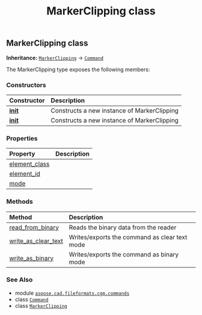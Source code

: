 ﻿---
title: MarkerClipping class
second_title: Aspose.CAD for Python via .NET API References
description: 
type: docs
weight: 1150
url: /python-net/aspose.cad.fileformats.cgm.commands/markerclipping/
is_root: false
---

## MarkerClipping class



**Inheritance:** [`MarkerClipping`](/cad/python-net/aspose.cad.fileformats.cgm.commands/markerclipping) → 
[`Command`](/cad/python-net/aspose.cad.fileformats.cgm.commands/command)



The MarkerClipping type exposes the following members:

### Constructors
| Constructor | Description |
| :- | :- |
| [__init__](/cad/python-net/aspose.cad.fileformats.cgm.commands/markerclipping/__init__/#aspose.cad.fileformats.cgm.CgmFile) | Constructs a new instance of MarkerClipping |
| [__init__](/cad/python-net/aspose.cad.fileformats.cgm.commands/markerclipping/__init__/#aspose.cad.fileformats.cgm.CgmFile-aspose.cad.fileformats.cgm.enums.ClippingMode) | Constructs a new instance of MarkerClipping |


### Properties
| Property | Description |
| :- | :- |
| [element_class](/cad/python-net/aspose.cad.fileformats.cgm.commands/markerclipping/element_class) |  |
| [element_id](/cad/python-net/aspose.cad.fileformats.cgm.commands/markerclipping/element_id) |  |
| [mode](/cad/python-net/aspose.cad.fileformats.cgm.commands/markerclipping/mode) |  |


### Methods
| Method | Description |
| :- | :- |
| [read_from_binary](/cad/python-net/aspose.cad.fileformats.cgm.commands/markerclipping/read_from_binary/#aspose.cad.fileformats.cgm.IBinaryReader) | Reads the binary data from the reader |
| [write_as_clear_text](/cad/python-net/aspose.cad.fileformats.cgm.commands/markerclipping/write_as_clear_text/#aspose.cad.fileformats.cgm.IClearTextWriter) | Writes/exports the command as clear text mode |
| [write_as_binary](/cad/python-net/aspose.cad.fileformats.cgm.commands/markerclipping/write_as_binary/#aspose.cad.fileformats.cgm.IBinaryWriter) | Writes/exports the command as binary mode |



### See Also
* module [`aspose.cad.fileformats.cgm.commands`](..)
* class [`Command`](/cad/python-net/aspose.cad.fileformats.cgm.commands/command)
* class [`MarkerClipping`](/cad/python-net/aspose.cad.fileformats.cgm.commands/markerclipping)
